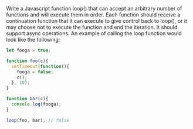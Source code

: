 Write a Javascript function loop() that can accept an arbitrary number of functions and will execute them in order. 
Each function should receive a continuation function that it can execute to give control back to loop(), or it 
may choose not to execute the function and end the iteration. It should support async operations. An example of calling the loop function would look like 
the following:


```javascript
let fooga = true;

function foo(c){
  setTimeout(function(){
    fooga = false;
    c();
  }, 10);
}

function bar(c){
  console.log(fooga);
}

loop(foo, bar); // false

```
